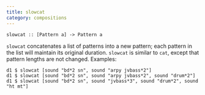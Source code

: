 ```yaml
---
title: slowcat
category: compositions
---
```


~~~~{haskell}
slowcat :: [Pattern a] -> Pattern a
~~~~

`slowcat` concatenates a list of patterns into a new pattern; each pattern in the list will maintain its 
original duration. `slowcat` is similar to `cat`, except that pattern lengths are not changed. Examples:

~~~~{haskell}
d1 $ slowcat [sound "bd*2 sn", sound "arpy jvbass*2"]
d1 $ slowcat [sound "bd*2 sn", sound "arpy jvbass*2", sound "drum*2"]
d1 $ slowcat [sound "bd*2 sn", sound "jvbass*3", sound "drum*2", sound "ht mt"]
~~~~
